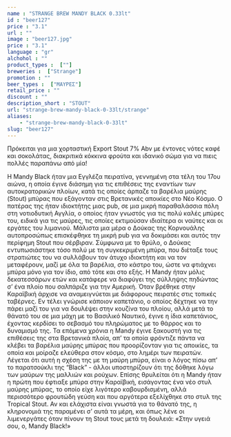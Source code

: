 ```yaml
---
name : "STRANGE BREW MANDY BLACK 0.33lt"
id : "beer127"
price : "3.1"
url : ""
image : "beer127.jpg"
price : "3.1"
language : "gr"
alchohol : ""
product_types :  [""]
breweries :  ["Strange"]
promotion : ""
beer_types :  ["ΜΑΥΡΕΣ"]
retail_price : ""
discount : ""
description_short : "STOUT"
url: "strange-brew-mandy-black-0-33lt/strange"
aliases: 
    - "strange-brew-mandy-black-0-33lt"
slug: "beer127"
---
```


Πρόκειται για μια χορταστική Export Stout 7% Αbv με έντονες νότες καφέ και σοκολάτας, διακριτικά κόκκινα φρούτα και ιδανικό σώμα για να πιεις πολλές παραπάνω από μία!

H Mandy Black ήταν μια Εγγλέζα πειρατίνα, γεννημένη στα τέλη του 17ου αιώνα, η οποία έγινε διάσημη για τις επιθέσεις της εναντίων των αυτοκρατορικών πλοίων, κατά τις οποίες άρπαζε τα βαρέλια μαύρης (Stout) μπύρας που εξάγονταν στις Βρετανικές αποικίες στο Νέο Κόσμο.
Ο πατέρας της ήταν ιδιοκτήτης μιας pub, σε μια μικρή παραθαλάσσια πόλη στη νοτιοδυτική Αγγλία, ο οποίος ήταν γνωστός για τις πολύ καλές μπύρες του, ειδικά για τις μαύρες, τις οποίες εκτιμούσαν ιδιαίτερα οι ναύτες και οι εργάτες του λιμανιού. Μάλιστα μια μέρα ο Δούκας της Κορνουάλης αυτοπροσώπως επισκέφθηκε τη μικρή pub για να δοκιμάσει και αυτός την περίφημη Stout που σέρβιραν. Σύμφωνα με το θρύλο, ο Δούκας εντυπωσιάστηκε τόσο πολύ με τη συγκεκριμένη μπύρα, που διέταξε τους στρατιώτες του να συλλάβουν τον άτυχο ιδιοκτήτη και να τον μεταφέρουν, μαζί με όλα τα βαρέλια, στο κάστρο του, ώστε να φτιάχνει μπύρα μόνο για τον ίδιο, από τότε και στο εξής. Η Mandy ήταν μόλις δεκατεσσάρων ετών και κατάφερε να διαφύγει της σύλληψης πηδώντας σ’ ένα πλοίο που σαλπάριζε για την Αμερική.
Όταν βρέθηκε στην Καραϊβική άρχισε να αναμειγνύεται με διάφορους πειρατές στις τοπικές ταβέρνες. Εν τέλει γνώρισε κάποιον καπετάνιο, ο οποίος δέχτηκε να την πάρει μαζί του για να δουλέψει στην κουζίνα του πλοίου, αλλά μετά το θάνατό του σε μια μάχη με το Βασιλικό Ναυτικό, έγινε η ίδια καπετάνιος, έχοντας κερδίσει το σεβασμό του πληρώματος με το θάρρος και το δυναμισμό της. Τα επόμενα χρόνια η Mandy έγινε ξακουστή για τις επιθέσεις της στα Βρετανικά πλοία, απ’ τα οποία φρόντιζε πάντα να κλέβει τα βαρέλια μαύρης μπύρας που προορίζονταν για τις αποικίες, τα οποία και μοίραζε ελεύθερα στον κόσμο, στο λημέρι των πειρατών. Λέγεται ότι αυτή η σχέση της με τη μαύρη μπύρα, είναι ο λόγος πίσω απ’ το παρατσούκλι της “Black” - άλλοι υποστηρίζουν ότι της δόθηκε λόγω των μαύρων της μαλλιών και ρούχων. Επίσης θρυλείται ότι η Mandy ήταν η πρώτη που έφτιαξε μπύρα στην Καραϊβική, εισάγοντας ένα νέο στυλ μαύρης μπύρας, το οποίο είχε λιγότερο καβουρδισμένη, αλλά περισσότερο φρουτώδη γεύση και που αργότερα εξελίχθηκε στο στυλ της Tropical Stout.
Αν και ελάχιστα είναι γνωστά για το θάνατό της, η κληρονομιά της παραμένει σ’ αυτά τα μέρη, και όπως λένε οι λιμενεργάτες όταν πίνουν τη Stout τους μετά τη δουλειά: «Στην υγειά σου, ο, Mandy Black!»